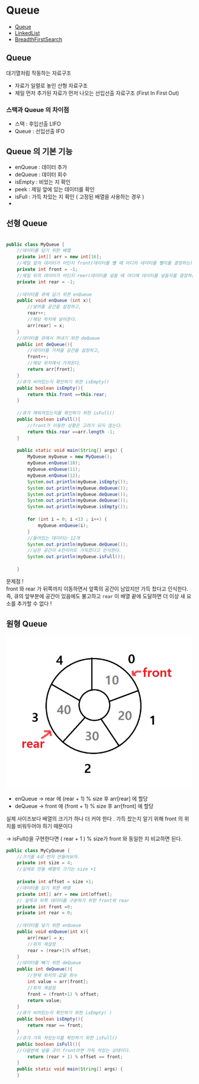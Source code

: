 # Queue
- [Queue](#queue-)
- [LinkedList](day16-2.md)
- [BreadthFirstSearch](day16-3.md)
  
## Queue  
대기열처럼 작동하는 자료구조
- 자료가 일렬로 놓인 산형 자료구조
- 제일 먼저 추가된 자료가 먼저 나오는 선입선출 자료구조 (First In First Out)

  
### 스택과 Queue 의 차이점
- 스택 : 후입선출 LIFO  
- Queue : 선입선출 IFO

  
## Queue 의 기본 기능 
- enQueue : 데이터 추가
- deQueue : 데이터 회수
- isEmpty : 비었는 지 확인
- peek : 제일 앞에 있는 데이터를 확인
- isFull : 가득 차있는 지 확인 ( 고정된 배열을 사용하는 경우 )
- 

## 선형 Queue 
```java

public class MyQueue {
    //데이터를 담기 위한 배열
    private int[] arr = new int[16];
    //제일 앞의 데이터가 어딘지 front(데이터를 뺄 때 어디의 데이터를 뺄지를 결정하는)
    private int front = -1;
    //제일 뒤의 데이터가 어딘지 reer(데이터를 넣을 때 어디에 데이터를 넣을지를 결정하는)
    private int rear = -1;

    //데이터를 큐에 담기 위한 enQueue
    public void enQueue (int x){
        //넣어줄 공간을 설정하고,
        rear++;
        //해당 위치에 넣어준다.
        arr[rear] = x;
    }
    //데이터를 큐에서 꺼내기 위한 deQueue
    public int deQueue(){
        //데이터를 가져올 공간을 설정하고,
        front++;
        //해당 위치에서 가져온다.
        return arr[front];
    }
    //큐가 비어있는지 확인하기 위한 isEmpty()
    public boolean isEmpty(){
        return this.front ==this.rear;
    }

    //큐가 채워져있는지를 확인하기 위한 isFull()
    public boolean isFull(){
        //front가 이동한 상황은 고려가 되지 않는다.
        return this.rear ==arr.length -1;
    }

    public static void main(String[] args) {
        MyQueue myQueue = new MyQueue();
        myQueue.enQueue(10);
        myQueue.enQueue(11);
        myQueue.enQueue(12);
        System.out.println(myQueue.isEmpty());
        System.out.println(myQueue.deQueue());
        System.out.println(myQueue.deQueue());
        System.out.println(myQueue.deQueue());
        System.out.println(myQueue.isEmpty());

        for (int i = 0; i <13 ; i++) {
            myQueue.enQueue(i);
        }
        //들어있는 데이터는 12개
        System.out.println(myQueue.deQueue());
        //남은 공간이 4칸이어도 가득찼다고 인식한다.
        System.out.println(myQueue.isFull());

    }
```

문제점 !  
front 와 rear 가 뒤쪽까지 이동하면서 앞쪽의 공간이 남았지만 가득 찼다고 인식한다.  
즉, 큐의 앞부분에 공간이 있음에도 불고하고 `rear` 이 배열 끝에 도달하면 더 이상 새 요소를 추가할 수 없다 !
  
## 원형 Queue
![원형queue](원형%20queue.png)  

- enQueue -> rear 에 (rear + 1) % size 후 arr[rear] 에 할당
- deQueue -> front 에 (front + 1) % size 후 arr[front] 에 할당

실제 사이즈보다 배열의 크기가 하나 더 커야 한다 .
가득 찼는지 알기 위해 front 의 위치를 비워두어야 하기 때문이다

-> isFull()을 구현한다면 ( rear + 1 ) % size가 front 와 동일한 지 비교하면 된다.  

```java
public class MyCyQueue {
    //크기를 4로 먼저 만들어보자.
    private int size = 4;
    //실제로 만들 배열의 크기는 size +1

    private int offset = size +1;
    //데이터를 담기 위한 배열
    private int[] arr = new int[offset];
    // 앞쪽과 뒤쪽 데이터를 구분하기 위한 front와 rear
    private int front =0;
    private int rear = 0;

    //데이터를 넣기 위한 enQueue
    public void enQueue(int x){
        arr[rear] = x;
        //위치 재설정
        rear = (rear+1)% offset;
    }
    //데이터를 빼기 위한 deQueue
    public int deQueue(){
        //현재 위치의 값을 회수
        int value = arr[front];
        //위치 재설정
        front = (front+1) % offset;
        return value;
    }
    //큐가 비어있는지 확인하기 위한 isEmpty( )
    public boolean isEmpty(){
        return rear == front;
    }
    //큐가 가득 차있는지를 확인하기 위한 isFull()
    public boolean isFull(){
    //다음번에 넣을 곳이 front라면 가득 차있는 상태이다.
        return (rear + 1) % offset == front;
    }
    public static void main(String[] args) {
    }
```
